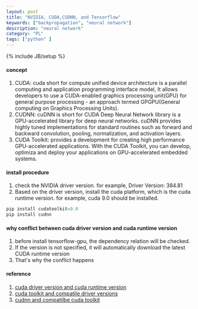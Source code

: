 ```yaml
---
layout: post
title: "NVIDIA, CUDA,CUDNN, and Tensorflow"
keywords: ["backpropagation", "neural network"]
description: "neural network"
category: "PL"
tags: ["python" ]
---
```

{% include JB/setup %}

#### concept
1. CUDA: cuda short for compute unified device architecture is a parallel
   computing and application programming interface model, It allows developers
   to use a CUDA-enabled graphics processing unit(GPU) for general purpose
   processing - an approach termed GPGPU(General computing on Graphics
   Processing Units).
2. CUDNN: cuDNN is short for CUDA Deep Neural Network library is a
   GPU-accelerated library for deep neural networks. cuDNN provides highly tuned
   implementations for standard routines such as forward and backward
   convolution, pooling, normalization, and activation layers.
3. CUDA Toolkit: provides a development for creating high performance
   GPU-accelerated applications. With the CUDA Toolkit, you can develop,
   optimiza and deploy your applications on GPU-accelerated embedded systems.




#### install procedure
1. check the NVIDIA driver version. for example, Driver Version: 384.81
2. Based on the driver version, install the cuda platform, which is the cuda
   runtime version. for example, cuda 9.0 should be installed. 
```python
pip install cudatoolkit=9.0
pip install cudnn
```

#### why conflict between cuda driver version and cuda runtime version
1. before install tensorflow-gpu, the dependency relation will be checked.
2. If the version is not specified, it will automatically download the latest
   CUDA runtime version
3. That's why the conflict happens



#### reference
1. [cuda driver version and cuda runtime version](https://blog.csdn.net/li57681522/article/details/82491617)
2. [cuda toolkit and compatile driver versions](https://docs.nvidia.com/cuda/cuda-toolkit-release-notes/index.html)
3. [cudnn and compatilbe cuda toolkit](https://developer.nvidia.com/rdp/cudnn-archive)















